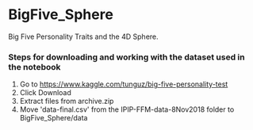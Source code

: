 # BigFive_Sphere
Big Five Personality Traits and the 4D Sphere.

### Steps for downloading and working with the dataset used in the notebook

1) Go to https://www.kaggle.com/tunguz/big-five-personality-test
2) Click Download
3) Extract files from archive.zip
4) Move 'data-final.csv' from the IPIP-FFM-data-8Nov2018 folder to BigFive_Sphere/data
